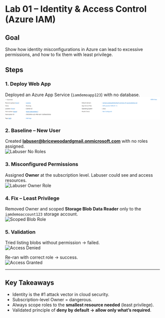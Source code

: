 # Lab 01 – Identity & Access Control (Azure IAM)

## Goal
Show how identity misconfigurations in Azure can lead to excessive permissions, and how to fix them with least privilege.

## Steps

### 1. Deploy Web App
Deployed an Azure App Service (`iamdemoapp123`) with no database.  
![App Service Overview](screenshots/01-app-service-overview.png)

### 2. Baseline – New User
Created **labuser@bricewoodardgmail.onmicrosoft.com** with no roles assigned.  
![Labuser No Roles](screenshots/02-labuser-no-roles.png)

### 3. Misconfigured Permissions
Assigned **Owner** at the subscription level. Labuser could see and access resources.  
![Labuser Owner Role](screenshots/03-labuser-owner-role.png)

### 4. Fix – Least Privilege
Removed Owner and scoped **Storage Blob Data Reader** only to the `iamdemoaccount123` storage account.  
![Scoped Blob Role](screenshots/04-storage-blob-role.png)

### 5. Validation
Tried listing blobs without permission → failed.  
![Access Denied](screenshots/05-access-denied.png)

Re-ran with correct role → success.  
![Access Granted](screenshots/06-access-granted.png)

---

## Key Takeaways
- Identity is the #1 attack vector in cloud security.  
- Subscription-level Owner = dangerous.  
- Always scope roles to the **smallest resource needed** (least privilege).  
- Validated principle of **deny by default → allow only what’s required**.
